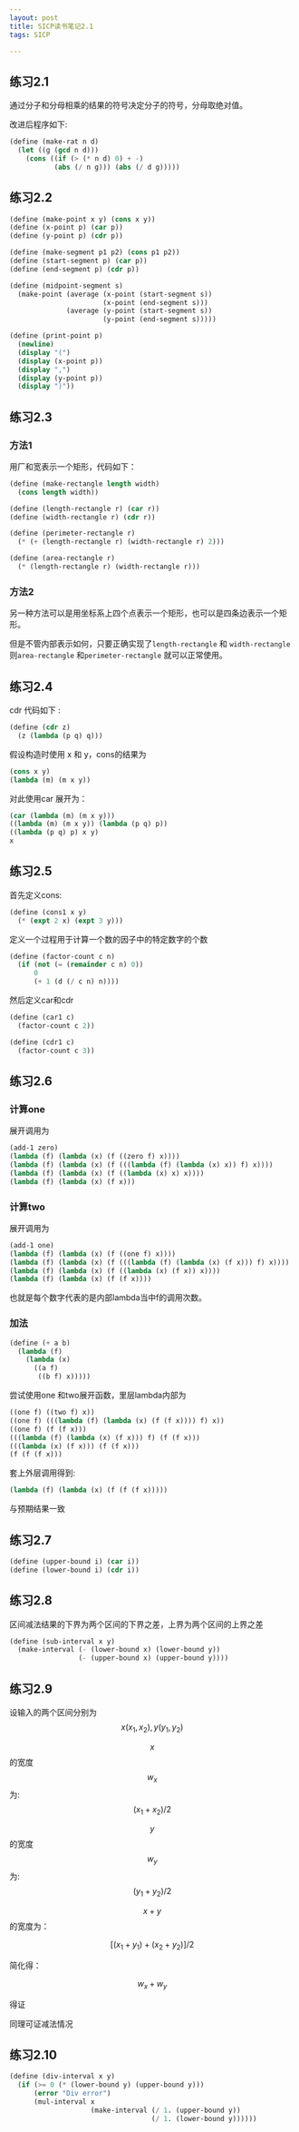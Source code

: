 ```yaml
---
layout: post
title: SICP读书笔记2.1
tags: SICP

---
```



## 练习2.1

通过分子和分母相乘的结果的符号决定分子的符号，分母取绝对值。

改进后程序如下:

``` scheme
(define (make-rat n d)
  (let ((g (gcd n d)))
    (cons ((if (> (* n d) 0) + -)
           (abs (/ n g))) (abs (/ d g)))))
```

## 练习2.2

``` scheme
(define (make-point x y) (cons x y))
(define (x-point p) (car p))
(define (y-point p) (cdr p))

(define (make-segment p1 p2) (cons p1 p2))
(define (start-segment p) (car p))
(define (end-segment p) (cdr p))

(define (midpoint-segment s)
  (make-point (average (x-point (start-segment s))
                       (x-point (end-segment s)))
              (average (y-point (start-segment s))
                       (y-point (end-segment s)))))

(define (print-point p)
  (newline)
  (display "(")
  (display (x-point p))
  (display ",")
  (display (y-point p))
  (display ")"))
```

## 练习2.3

### 方法1

用厂和宽表示一个矩形，代码如下：

``` scheme
(define (make-rectangle length width)
  (cons length width))

(define (length-rectangle r) (car r))
(define (width-rectangle r) (cdr r))

(define (perimeter-rectangle r)
  (* (+ (length-rectangle r) (width-rectangle r) 2)))

(define (area-rectangle r)
  (* (length-rectangle r) (width-rectangle r)))

```

### 方法2

另一种方法可以是用坐标系上四个点表示一个矩形，也可以是四条边表示一个矩形。

但是不管内部表示如何，只要正确实现了`length-rectangle` 和 `width-rectangle` 则`area-rectangle` 和`perimeter-rectangle` 就可以正常使用。

## 练习2.4

cdr 代码如下 :

``` scheme
(define (cdr z)
  (z (lambda (p q) q)))
```

假设构造时使用 x 和 y，cons的结果为

``` scheme
(cons x y)
(lambda (m) (m x y))
```

对此使用car 展开为：

``` scheme
(car (lambda (m) (m x y)))
((lambda (m) (m x y)) (lambda (p q) p))
((lambda (p q) p) x y)
x
```

## 练习2.5

首先定义cons:

``` scheme
(define (cons1 x y)
  (* (expt 2 x) (expt 3 y)))
```

定义一个过程用于计算一个数的因子中的特定数字的个数

``` scheme
(define (factor-count c n)
  (if (not (= (remainder c n) 0))
      0
      (+ 1 (d (/ c n) n))))
```

然后定义car和cdr 

``` scheme
(define (car1 c)
  (factor-count c 2))

(define (cdr1 c)
  (factor-count c 3))
```

## 练习2.6

### 计算one

展开调用为

``` scheme
(add-1 zero)
(lambda (f) (lambda (x) (f ((zero f) x))))
(lambda (f) (lambda (x) (f (((lambda (f) (lambda (x) x)) f) x))))
(lambda (f) (lambda (x) (f ((lambda (x) x) x))))
(lambda (f) (lambda (x) (f x)))
```

### 计算two

展开调用为

``` scheme
(add-1 one)
(lambda (f) (lambda (x) (f ((one f) x))))
(lambda (f) (lambda (x) (f (((lambda (f) (lambda (x) (f x))) f) x))))
(lambda (f) (lambda (x) (f ((lambda (x) (f x)) x))))
(lambda (f) (lambda (x) (f (f x))))
```

也就是每个数字代表的是内部lambda当中f的调用次数。


### 加法

``` scheme
(define (+ a b)
  (lambda (f)
    (lambda (x)
      ((a f)
       ((b f) x)))))
```

尝试使用one 和two展开函数，里层lambda内部为

``` scheme
((one f) ((two f) x))
((one f) (((lambda (f) (lambda (x) (f (f x)))) f) x))
((one f) (f (f x)))
(((lambda (f) (lambda (x) (f x))) f) (f (f x)))
(((lambda (x) (f x))) (f (f x)))
(f (f (f x)))
```

套上外层调用得到:

``` scheme
(lambda (f) (lambda (x) (f (f (f x)))))
```

与预期结果一致

## 练习2.7

``` scheme
(define (upper-bound i) (car i))
(define (lower-bound i) (cdr i))
```

## 练习2.8

区间减法结果的下界为两个区间的下界之差，上界为两个区间的上界之差

``` scheme
(define (sub-interval x y)
  (make-interval (- (lower-bound x) (lower-bound y))
                 (- (upper-bound x) (upper-bound y))))
```

## 练习2.9

设输入的两个区间分别为$$x(x_1, x_2), y (y_1, y_2)$$

$$x$$的宽度$$w_x$$为: $$ (x_1 + x_2) /2 $$

$$y$$的宽度$$w_y$$为: $$ (y_1 + y_2) /2 $$

$$ x + y $$ 的宽度为：

$$ [(x_1 + y_1) + (x_2 +y_2)] / 2 $$

简化得：

$$ w_x + w_y $$

得证

同理可证减法情况

## 练习2.10

``` scheme
(define (div-interval x y)
  (if (>= 0 (* (lower-bound y) (upper-bound y)))
      (error "Div error")
      (mul-interval x
                    (make-interval (/ 1. (upper-bound y))
                                   (/ 1. (lower-bound y))))))
```
